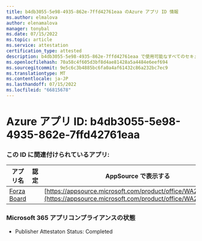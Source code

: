 ```yaml
---
title: b4db3055-5e98-4935-862e-7ffd42761eaa のAzure アプリ ID 情報
ms.author: elmalova
author: elenamalova
manager: tonybal
ms.date: 07/15/2022
ms.topic: article
ms.service: attestation
certification_type: attested
description: b4db3055-5e98-4935-862e-7ffd42761eaa で使用可能なすべてのセキュリティとコンプライアンス情報。
ms.openlocfilehash: 70a58c4f605d3bf8d4ae81428a5a4484e6eef694
ms.sourcegitcommit: 9e5c6c3b4885bc6fa0a4af61432c86a232bc7ec9
ms.translationtype: MT
ms.contentlocale: ja-JP
ms.lasthandoff: 07/15/2022
ms.locfileid: "66815678"
---
```

# <a name="azure-app-id-b4db3055-5e98-4935-862e-7ffd42761eaa"></a>Azure アプリ ID: b4db3055-5e98-4935-862e-7ffd42761eaa


### <a name="apps-associated-with-this-id"></a>この ID に関連付けられているアプリ:
| **アプリ名** | **認定** | **AppSource で表示する** |
|--------------|---------------|-----------------------|
| [Forza Board](../forward/WA200004274.md) |  | [https://appsource.microsoft.com/product/office/WA200004274](https://appsource.microsoft.com/product/office/WA200004274) |

### <a name="microsoft-365-app-compliance-status"></a>Microsoft 365 アプリコンプライアンスの状態
- Publisher Attestaton Status: Completed
